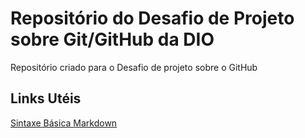 # Repositório do Desafio de Projeto sobre Git/GitHub da DIO
Repositório criado para o Desafio de projeto sobre o GitHub


## Links Utéis
[Sintaxe Básica Markdown](https://www.markdownguide.org/basic-syntax/)
